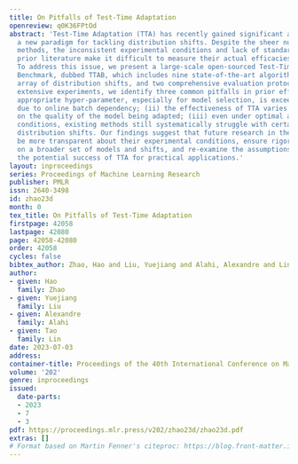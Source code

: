 ```yaml
---
title: On Pitfalls of Test-Time Adaptation
openreview: q0K36FPtOd
abstract: 'Test-Time Adaptation (TTA) has recently gained significant attention as
  a new paradigm for tackling distribution shifts. Despite the sheer number of existing
  methods, the inconsistent experimental conditions and lack of standardization in
  prior literature make it difficult to measure their actual efficacies and progress.
  To address this issue, we present a large-scale open-sourced Test-Time Adaptation
  Benchmark, dubbed TTAB, which includes nine state-of-the-art algorithms, a diverse
  array of distribution shifts, and two comprehensive evaluation protocols. Through
  extensive experiments, we identify three common pitfalls in prior efforts: (i) choosing
  appropriate hyper-parameter, especially for model selection, is exceedingly difficult
  due to online batch dependency; (ii) the effectiveness of TTA varies greatly depending
  on the quality of the model being adapted; (iii) even under optimal algorithmic
  conditions, existing methods still systematically struggle with certain types of
  distribution shifts. Our findings suggest that future research in the field should
  be more transparent about their experimental conditions, ensure rigorous evaluations
  on a broader set of models and shifts, and re-examine the assumptions underlying
  the potential success of TTA for practical applications.'
layout: inproceedings
series: Proceedings of Machine Learning Research
publisher: PMLR
issn: 2640-3498
id: zhao23d
month: 0
tex_title: On Pitfalls of Test-Time Adaptation
firstpage: 42058
lastpage: 42080
page: 42058-42080
order: 42058
cycles: false
bibtex_author: Zhao, Hao and Liu, Yuejiang and Alahi, Alexandre and Lin, Tao
author:
- given: Hao
  family: Zhao
- given: Yuejiang
  family: Liu
- given: Alexandre
  family: Alahi
- given: Tao
  family: Lin
date: 2023-07-03
address: 
container-title: Proceedings of the 40th International Conference on Machine Learning
volume: '202'
genre: inproceedings
issued:
  date-parts:
  - 2023
  - 7
  - 3
pdf: https://proceedings.mlr.press/v202/zhao23d/zhao23d.pdf
extras: []
# Format based on Martin Fenner's citeproc: https://blog.front-matter.io/posts/citeproc-yaml-for-bibliographies/
---
```

